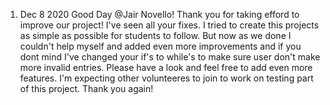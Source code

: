 1. Dec 8 2020 Good Day @Jair Novello! Thank you for taking efford to improve our project! I've seen all your fixes. I tried to create this projects as simple as possible for students to follow. But now as we done I couldn't help myself and added even more improvements and if you dont mind I've changed your if's to while's to make sure user don't make more invalid entries. Please have a look and feel free to add even more features. I'm expecting other volunteeres to join to work on testing part of this project. Thank you again!
